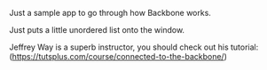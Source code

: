 Just a sample app to go through how Backbone works.

Just puts a little unordered list onto the window.  

Jeffrey Way is a superb instructor, you should check out his tutorial:
(https://tutsplus.com/course/connected-to-the-backbone/)